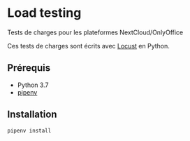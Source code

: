 Load testing
============

Tests de charges pour les plateformes NextCloud/OnlyOffice

Ces tests de charges sont écrits avec [Locust](https://locust.io/) en Python.

Prérequis
---------

- Python 3.7
- [pipenv](https://docs.pipenv.org/en/latest/)

Installation
------------

```
pipenv install
```


